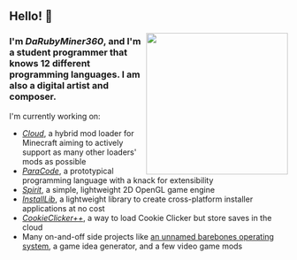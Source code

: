 ## Hello! 👋

<div align="left">
  <a href="https://rubydevs.ml/" target="_blank">
    <img
      width="256"
      align="right"
      src="https://github.com/DaRubyMiner360/DaRubyMiner360/blob/main/devcard.svg"
    />
  </a>
</div>

### I'm *DaRubyMiner360*, and I'm a student programmer that knows 12 different programming languages. I am also a digital artist and composer.

I'm currently working on:
- *[Cloud](https://github.com/CloudLoaderMC/CloudLoader)*, a hybrid mod loader for Minecraft aiming to actively support as many other loaders' mods as possible
- *[ParaCode](https://github.com/ParaCodeLang/ParaCode)*, a prototypical programming language with a knack for extensibility
- *[Spirit](https://gitlab.com/DaRubyMiner360/SpiritEngine)*, a simple, lightweight 2D OpenGL game engine
- *[InstallLib](https://github.com/DaRubyMiner360/InstallLib)*, a lightweight library to create cross-platform installer applications at no cost
- *[CookieClicker++](https://github.com/DaRubyMiner360/CookieClickerPlusPlus)*, a way to load Cookie Clicker but store saves in the cloud
- Many on-and-off side projects like [an unnamed barebones operating system](https://github.com/DaRubyMiner360/NewOS), a game idea generator, and a few video game mods
